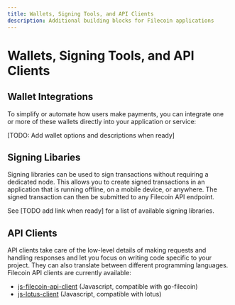 ```yaml
---
title: Wallets, Signing Tools, and API Clients
description: Additional building blocks for Filecoin applications
---
```


# Wallets, Signing Tools, and API Clients

## Wallet Integrations

To simplify or automate how users make payments, you can integrate one or more of these wallets directly into your application or service:

[TODO: Add wallet options and descriptions when ready]


## Signing Libaries

Signing libraries can be used to sign transactions without requiring a dedicated node. This allows you to create signed transactions in an application that is running offline, on a mobile device, or anywhere. The signed transaction can then be submitted to any Filecoin API endpoint.

See [TODO add link when ready] for a list of available signing libraries.


## API Clients

API clients take care of the low-level details of making requests and handling responses and let you focus on writing code specific to your project. They can also translate between different programming languages. Filecoin API clients are currently available:

- [js-filecoin-api-client](https://github.com/filecoin-shipyard/js-filecoin-api-client) (Javascript, compatible with go-filecoin)
- [js-lotus-client](https://github.com/filecoin-shipyard/js-lotus-client) (Javascript, compatible with lotus)
